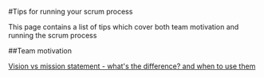 #Tips for running your scrum process

This page contains a list of tips which cover both team motivation and running the scrum process

##Team motivation

[Vision vs mission statement - what's the difference? and when to use them](visionvmission.md)
